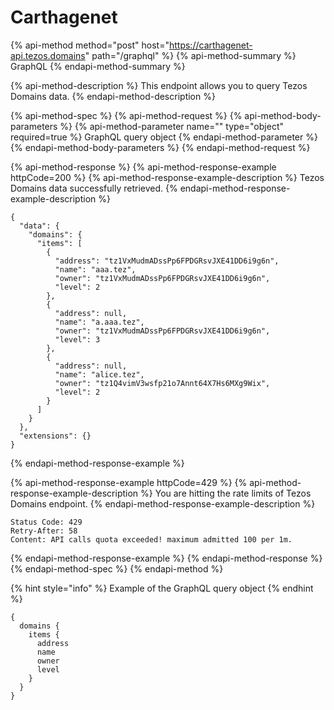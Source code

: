 # Carthagenet

{% api-method method="post" host="https://carthagenet-api.tezos.domains" path="/graphql" %}
{% api-method-summary %}
GraphQL
{% endapi-method-summary %}

{% api-method-description %}
This endpoint allows you to query Tezos Domains data.
{% endapi-method-description %}

{% api-method-spec %}
{% api-method-request %}
{% api-method-body-parameters %}
{% api-method-parameter name="" type="object" required=true %}
GraphQL query object
{% endapi-method-parameter %}
{% endapi-method-body-parameters %}
{% endapi-method-request %}

{% api-method-response %}
{% api-method-response-example httpCode=200 %}
{% api-method-response-example-description %}
Tezos Domains data successfully retrieved.
{% endapi-method-response-example-description %}

```
{
  "data": {
    "domains": {
      "items": [
        {
          "address": "tz1VxMudmADssPp6FPDGRsvJXE41DD6i9g6n",
          "name": "aaa.tez",
          "owner": "tz1VxMudmADssPp6FPDGRsvJXE41DD6i9g6n",
          "level": 2
        },
        {
          "address": null,
          "name": "a.aaa.tez",
          "owner": "tz1VxMudmADssPp6FPDGRsvJXE41DD6i9g6n",
          "level": 3
        },
        {
          "address": null,
          "name": "alice.tez",
          "owner": "tz1Q4vimV3wsfp21o7Annt64X7Hs6MXg9Wix",
          "level": 2
        }
      ]
    }
  },
  "extensions": {}
}
```
{% endapi-method-response-example %}

{% api-method-response-example httpCode=429 %}
{% api-method-response-example-description %}
You are hitting the rate limits of Tezos Domains endpoint.
{% endapi-method-response-example-description %}

```
Status Code: 429
Retry-After: 58
Content: API calls quota exceeded! maximum admitted 100 per 1m.
```
{% endapi-method-response-example %}
{% endapi-method-response %}
{% endapi-method-spec %}
{% endapi-method %}

{% hint style="info" %}
Example of the GraphQL query object
{% endhint %}

```text
{
  domains {
    items {
      address
      name
      owner
      level
    }
  }
}
```

